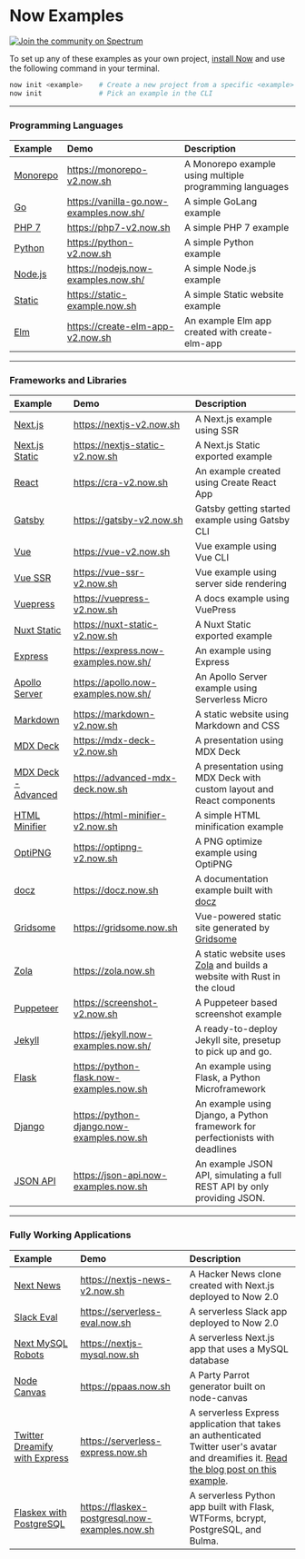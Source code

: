 # Now Examples

[![Join the community on Spectrum](https://withspectrum.github.io/badge/badge.svg)](https://spectrum.chat/zeit)

To set up any of these examples as your own project, [install Now](https://zeit.co/docs/v2/getting-started/installation) and use the following command in your terminal.

```sh
now init <example>    # Create a new project from a specific <example>
now init              # Pick an example in the CLI
```

---

### Programming Languages

| Example                | Demo                                    | Description                                             |
| :--------------------- | :-------------------------------------- | :------------------------------------------------------ |
| [Monorepo](/monorepo)  | https://monorepo-v2.now.sh              | A Monorepo example using multiple programming languages |
| [Go](/go)              | https://vanilla-go.now-examples.now.sh/ | A simple GoLang example                                 |
| [PHP 7](/php-7)        | https://php7-v2.now.sh                  | A simple PHP 7 example                                  |
| [Python](/python)      | https://python-v2.now.sh                | A simple Python example                                 |
| [Node.js](/nodejs)     | https://nodejs.now-examples.now.sh/     | A simple Node.js example                                |
| [Static](/static)      | https://static-example.now.sh           | A simple Static website example                         |
| [Elm](/create-elm-app) | https://create-elm-app-v2.now.sh        | An example Elm app created with create-elm-app          |

---

### Frameworks and Libraries

| Example                                   | Demo                                      | Description                                                                                       |
| :---------------------------------------- | :---------------------------------------- | :------------------------------------------------------------------------------------------------ |
| [Next.js](/nextjs)                        | https://nextjs-v2.now.sh                  | A Next.js example using SSR                                                                       |
| [Next.js Static](/nextjs-static)          | https://nextjs-static-v2.now.sh           | A Next.js Static exported example                                                                 |
| [React](/create-react-app)                | https://cra-v2.now.sh                     | An example created using Create React App                                                         |
| [Gatsby](/gatsby)                         | https://gatsby-v2.now.sh                  | Gatsby getting started example using Gatsby CLI                                                   |
| [Vue](/vue)                               | https://vue-v2.now.sh                     | Vue example using Vue CLI                                                                         |
| [Vue SSR](/vue-ssr)                       | https://vue-ssr-v2.now.sh                 | Vue example using server side rendering                                                           |
| [Vuepress](/vuepress)                     | https://vuepress-v2.now.sh                | A docs example using VuePress                                                                     |
| [Nuxt Static](/nuxt-static)               | https://nuxt-static-v2.now.sh             | A Nuxt Static exported example                                                                    |
| [Express](/express)                       | https://express.now-examples.now.sh/      | An example using Express                                                                          |
| [Apollo Server](/apollo)                  | https://apollo.now-examples.now.sh/       | An Apollo Server example using Serverless Micro                                                   |
| [Markdown](/markdown)                     | https://markdown-v2.now.sh                | A static website using Markdown and CSS                                                           |
| [MDX Deck](/mdx-deck)                     | https://mdx-deck-v2.now.sh                | A presentation using MDX Deck                                                                     |
| [MDX Deck - Advanced](/mdx-deck-advanced) | https://advanced-mdx-deck.now.sh          | A presentation using MDX Deck with custom layout and React components                             |
| [HTML Minifier](/html-minifier)           | https://html-minifier-v2.now.sh           | A simple HTML minification example                                                                |
| [OptiPNG](/optipng)                       | https://optipng-v2.now.sh                 | A PNG optimize example using OptiPNG                                                              |
| [docz](/docz)                             | https://docz.now.sh                       | A documentation example built with [docz](https://docz.site)                                      |
| [Gridsome](/gridsome)                     | https://gridsome.now.sh                   | Vue-powered static site generated by [Gridsome](https://gridsome.org)                             |
| [Zola](/zola)                             | https://zola.now.sh                       | A static website uses [Zola](https://www.getzola.org) and builds a website with Rust in the cloud |
| [Puppeteer](/puppeteer-screenshot)        | https://screenshot-v2.now.sh              | A Puppeteer based screenshot example                                                              |
| [Jekyll](/jekyll)                         | https://jekyll.now-examples.now.sh/       | A ready-to-deploy Jekyll site, presetup to pick up and go.                                        |
| [Flask](/python-flask)                    | https://python-flask.now-examples.now.sh  | An example using Flask, a Python Microframework                                                   |
| [Django](/python-django)                  | https://python-django.now-examples.now.sh | An example using Django, a Python framework for perfectionists with deadlines                     |
| [JSON API](/json-api)                     | https://json-api.now-examples.now.sh      | An example JSON API, simulating a full REST API by only providing JSON.                           |

---

### Fully Working Applications

| Example                                                    | Demo                                           | Description                                                                                                                                                                                                |
| :--------------------------------------------------------- | :--------------------------------------------- | :--------------------------------------------------------------------------------------------------------------------------------------------------------------------------------------------------------- |
| [Next News](/nextjs-news)                                  | https://nextjs-news-v2.now.sh                  | A Hacker News clone created with Next.js deployed to Now 2.0                                                                                                                                               |
| [Slack Eval](/slack-eval)                                  | https://serverless-eval.now.sh                 | A serverless Slack app deployed to Now 2.0                                                                                                                                                                 |
| [Next MySQL Robots](/nextjs-mysql)                         | https://nextjs-mysql.now.sh                    | A serverless Next.js app that uses a MySQL database                                                                                                                                                        |
| [Node Canvas](/nodejs-canvas-partyparrot)                  | https://ppaas.now.sh                           | A Party Parrot generator built on node-canvas                                                                                                                                                              |
| [Twitter Dreamify with Express](/express-twitter-dreamify) | https://serverless-express.now.sh              | A serverless Express application that takes an authenticated Twitter user's avatar and dreamifies it. [Read the blog post on this example](https://zeit.co/blog/serverless-express-js-lambdas-with-now-2). |
| [Flaskex with PostgreSQL](/flaskex-postgresql)             | https://flaskex-postgresql.now-examples.now.sh | A serverless Python app built with Flask, WTForms, bcrypt, PostgreSQL, and Bulma.                                                                                                                          |
